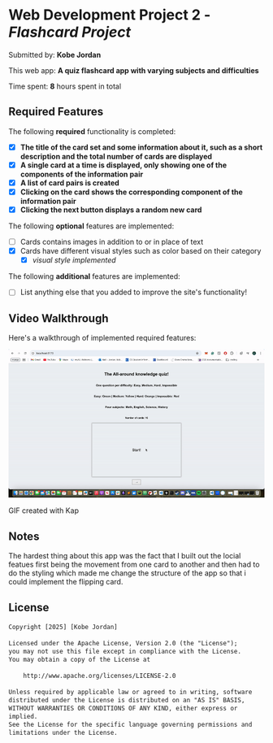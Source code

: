 # Web Development Project 2 - *Flashcard Project*

Submitted by: **Kobe Jordan**

This web app: **A quiz flashcard app with varying subjects and difficulties**

Time spent: **8** hours spent in total

## Required Features

The following **required** functionality is completed:

- [x] **The title of the card set and some information about it, such as a short description and the total number of cards are displayed**
- [x] **A single card at a time is displayed, only showing one of the components of the information pair**
- [x] **A list of card pairs is created**
- [x] **Clicking on the card shows the corresponding component of the information pair**
- [x] **Clicking the next button displays a random new card**

The following **optional** features are implemented:

- [ ] Cards contains images in addition to or in place of text
- [x] Cards have different visual styles such as color based on their category
  - [x] *visual style implemented*

The following **additional** features are implemented:

* [ ] List anything else that you added to improve the site's functionality!

## Video Walkthrough

Here's a walkthrough of implemented required features:

<img src='./public/flashcard-project.gif' title='Video Walkthrough' width='' alt='Video Walkthrough' />

<!-- Replace this with whatever GIF tool you used! -->
GIF created with Kap
<!-- Recommended tools:
[Kap](https://getkap.co/) for macOS
[ScreenToGif](https://www.screentogif.com/) for Windows
[peek](https://github.com/phw/peek) for Linux. -->

## Notes

The hardest thing about this app was the fact that I built out the locial featues first being the movement from one card to another and then had to do the styling which made me change the structure of the app so that i could implement the flipping card.

## License

    Copyright [2025] [Kobe Jordan]

    Licensed under the Apache License, Version 2.0 (the "License");
    you may not use this file except in compliance with the License.
    You may obtain a copy of the License at

        http://www.apache.org/licenses/LICENSE-2.0

    Unless required by applicable law or agreed to in writing, software
    distributed under the License is distributed on an "AS IS" BASIS,
    WITHOUT WARRANTIES OR CONDITIONS OF ANY KIND, either express or implied.
    See the License for the specific language governing permissions and
    limitations under the License.
